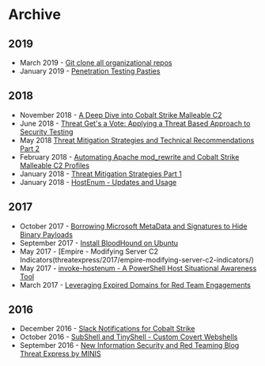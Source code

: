 # Archive

## 2019

- March 2019 - [Git clone all organizational repos](/blogs/2019/git-clone-entire-org/)
- January 2019 - [Penetration Testing Pasties](/blogs/2019/penetration-testing-pasties/)

## 2018

- November 2018 - [A Deep Dive into Cobalt Strike Malleable C2](/blogs/2018/a-deep-dive-into-cobalt-strike-malleable-c2)
- June 2018 - [Threat Get's a Vote: Applying a Threat Based Approach to Security Testing](/blogs/2018/threat-gets-a-vote-applying-a-threat-based-approach-to-security-testing)
- May 2018 [Threat Mitigation Strategies and Technical Recommendations Part 2](/blogs/2018/threat-mitigation-strategies-technical-recommendations-and-info-part-2/)
- February 2018 - [Automating Apache mod_rewrite and Cobalt Strike Malleable C2 Profiles](threatexpressblogs/2018/automating-cobalt-strike-profiles-apache-mod_rewrite-htaccess-files-intelligent-c2-redirection/)
- January 2018 - [Threat Mitigation Strategies Part 1](/blogs/2018/threat-mitigation-strategies-observations-recommendations/)
- January 2018 - [HostEnum - Updates and Usage](/blogs/2018/hostenum-updates-usage/)

## 2017

- October 2017 - [Borrowing Microsoft MetaData and Signatures to Hide Binary Payloads](/blogs/2017/metatwin-borrowing-microsoft-metadata-and-digital-signatures-to-hide-binaries/)
- September 2017 - [Install BloodHound on Ubuntu](/blogs/2017/install-bloodhound-ubuntu/)
- May 2017 - [Empire - Modifying Server C2 Indicators(threatexpress/2017/empire-modifying-server-c2-indicators/)
- May 2017 - [invoke-hostenum - A PowerShell Host Situational Awareness Tool](threatexpress.com/2017/invoke-hostenum/)
- March 2017 - [Leveraging Expired Domains for Red Team Engagements](/blogs/2017/leveraging-expired-domains-for-red-team-engagements/)

## 2016

- December 2016 - [Slack Notifications for Cobalt Strike](/blogs/2016/slack-notifications-for-cobalt-strike/)
- October 2016 - [SubShell and TinyShell - Custom Covert Webshells](/blogs/2016/web-shells-covert-channel/)
- September 2016 - [New Information Security and Red Teaming Blog Threat Express by MINIS](/blogs/2016/new-information-security-red-teaming-blog-threat-express-minis/)
